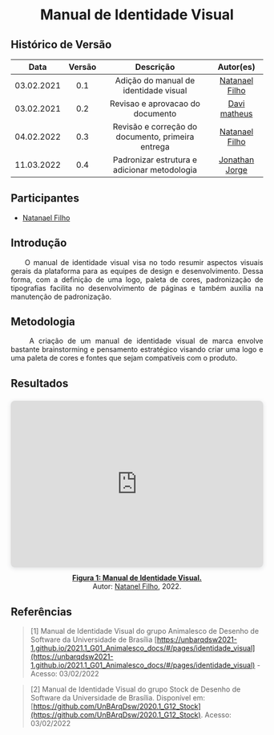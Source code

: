 # <center> Manual de Identidade Visual

## Histórico de Versão<br>
|    Data    | Versão | Descrição            | Autor(es)       |
| :--------: | :----: | :------------------: | :-------------: |
| 03.02.2021 |  0.1   | Adição do manual de identidade visual |  [Natanael Filho](https://github.com/fernandes-natanael)|  
| 03.02.2021 |  0.2 | Revisao e aprovacao do documento  | [Davi matheus](https://github.com/DaviMatheus)| 
| 04.02.2022 | 0.3 | Revisão e correção do documento, primeira entrega |  [Natanael Filho](https://github.com/fernandes-natanael) |
| 11.03.2022 | 0.4 | Padronizar estrutura e adicionar metodologia | [Jonathan Jorge](https://github.com/Jonathan-Oliveira) |

## Participantes

* [Natanael Filho](https://github.com/fernandes-natanael)

##  Introdução

<p align="justify">&emsp;&emsp;O manual de identidade visual visa no todo resumir aspectos visuais gerais da plataforma para as equipes de design e desenvolvimento. Dessa forma, com a definição de uma logo, paleta de cores, padronização de tipografias facilita no desenvolvimento de páginas e também auxilia na manutenção de padronização.</p>

##  Metodologia
<p align="justify">&emsp;&emsp;
A criação de um manual de identidade visual de marca envolve bastante brainstorming e pensamento estratégico visando criar uma logo e uma paleta de cores e fontes que sejam compatíveis com o produto.
</p>

## Resultados

<div style="position: relative; width: 100%; height: 0; padding-top: 56.2500%;
 padding-bottom: 48px; box-shadow: 0 2px 8px 0 rgba(63,69,81,0.16); margin-top: 1.6em; margin-bottom: 0.9em; overflow: hidden;
 border-radius: 8px; will-change: transform;">
  <iframe loading="lazy" style="position: absolute; width: 100%; height: 100%; top: 0; left: 0; border: none; padding: 0;margin: 0;"
    src="https:&#x2F;&#x2F;www.canva.com&#x2F;design&#x2F;DAE3TWt8EaI&#x2F;view?embed" allowfullscreen="allowfullscreen" allow="fullscreen">
  </iframe>
</div>
<center>
<a href="https:&#x2F;&#x2F;www.canva.com&#x2F;design&#x2F;DAE3TWt8EaI&#x2F;view?utm_content=DAE3TWt8EaI&amp;utm_campaign=designshare&amp;utm_medium=embeds&amp;utm_source=link" target="_blank" rel="noopener"><strong>Figura 1: Manual de Identidade Visual.</strong></a> 
</center>
<center>Autor:  <a href='https://github.com/fernandes-natanael'>Natanel Filho</a>, 2022.</center>

## Referências

> [1]  Manual de Identidade Visual do grupo Animalesco de Desenho de Software da Universidade de Brasília [https://unbarqdsw2021-1.github.io/2021.1_G01_Animalesco_docs/#/pages/identidade_visual](https://unbarqdsw2021-1.github.io/2021.1_G01_Animalesco_docs/#/pages/identidade_visual) - Acesso: 03/02/2022

> [2]  Manual de Identidade Visual do grupo Stock de Desenho de Software da Universidade de Brasília. Disponível em: [https://github.com/UnBArqDsw/2020.1_G12_Stock](https://github.com/UnBArqDsw/2020.1_G12_Stock). Acesso: 03/02/2022
